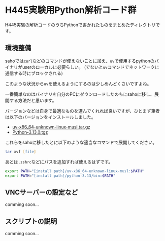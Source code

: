 # H445実験用Python解析コード群

H445実験の解析コードのうちPythonで書かれたものをまとめたディレクトリです。

## 環境整備

sahoでは`curl`などのコマンドが使えないことに加え、`uv`で使用するpythonのバイナリがuserのローカルに必要らしい。
(でないと`uv`コマンドでネットワークに通信する時にブロックされる)

このような状況から`uv`を使えるようにするのは少しめんどくさいですよね。

一番簡単なのはバイナリを自分のPCにダウンロードしたのちにsahoに移し、展開する方法だと思います。

バージョンなどは自身で最適なものを選んでくれれば良いですが、ひとまず筆者は以下のバージョンをインストールしました。

- [uv-x86_64-unknown-linux-musl.tar.gz](https://github.com/astral-sh/uv/releases/download/0.7.19/uv-x86_64-unknown-linux-musl.tar.gz)
- [Python-3.13.0.tgz](https://www.python.org/ftp/python/3.13.0/Python-3.13.0.tgz)

これらをsahoに移したとに以下のような適当なコマンドで展開してください。

```zsh
tar xvf [file]
```

あとは`.zshrc`などにパスを追加すれば使えるはずです。

```zsh
export PATH="[install path]/uv-x86_64-unknown-linux-musl:$PATH"
export PATH="[install path]/python-3.13/bin:$PATH"
```

## VNCサーバーの設定など

comming soon...

## スクリプトの説明

comming soon...



